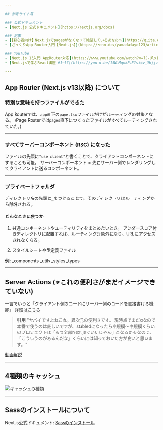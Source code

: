 ```yaml
---

## 参考サイト等

### 公式ドキュメント
- [Next.js 公式ドキュメント](https://nextjs.org/docs)

### 記事
- [【初心者向け】Next.jsでpagesがなくなって絶望しているあなたへ](https://qiita.com/mu_tomoya/items/7545bea039e82e483f9e)
- [ざっくりApp Router入門【Next.js】](https://zenn.dev/yamadadayo123/articles/6cb4f586de0183)

### YouTube
- [Next.js 13入門 AppRouter対応](https://www.youtube.com/watch?v=lO-Ulx1rclk)
- [Next.jsで学ぶReact講座 #1~17](https://youtu.be/15WLMqnkPsE?si=v_Ubjjz7EX16TEkA)

---
```


## App Router (Next.js v13以降) について

### 特別な意味を持つファイルができた
App Routerでは、`app`直下の`page.tsx`ファイルだけがルーティングの対象となる。
(Page Routerでは`pages`直下につくったファイルがすべてルーティングされていた。)

---

### すべてサーバーコンポーネント (RSC) になった
ファイルの先頭に`"use client"`と書くことで、クライアントコンポーネントにすることも可能。
サーバーコンポーネント = 先にサーバー側でレンダリングしてクライアントに送るコンポーネント。

---

### プライベートフォルダ
ディレクトリ名の先頭に`_`をつけることで、そのディレクトリはルーティングから除外される。

#### どんなときに使うか
1. 共通コンポーネントやユーティリティをまとめたいとき。
アンダースコア付きディレクトリに配置すれば、ルーティング対象外になり、URLにアクセスされなくなる。

2. スタイルシートや型定義ファイル

**例:**
_components
_utils
_styles
_types

---

## Server Actions (※これの便利さがまだイメージできていない)

一言でいうと「クライアント側のコードにサーバー側のコードを直接書ける機能」
[詳細はこちら](https://nextjs.org/blog/next-13-4#server-actions-alpha)

> **引用**
> "ヤバイですよねこれ。異次元の便利さです。
> 現時点でまだαなので本番で使うのは厳しいですが、stabledになったら小規模～中規模くらいのプロジェクトは「もう全部Next.jsでいいじゃん」となるかもなので、「こういうのがあるんだな」くらいには知っておいた方が良いと思います。"

[動画解説](https://youtu.be/gircIiBIopA?si=KQdyYI4LXDQ1ZZcI)

---

## 4種類のキャッシュ
![キャッシュの種類](https://storage.googleapis.com/zenn-user-upload/59c138fd06bf-20230916.webp)

---

## Sassのインストールについて

Next.js公式ドキュメント: [Sassのインストール](https://nextjs.org/docs/app/building-your-application/styling/sass)
